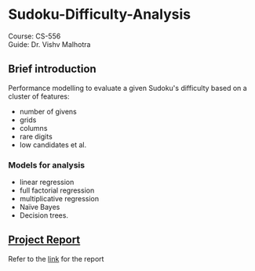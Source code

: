 # Sudoku-Difficulty-Analysis
Course: CS-556</br>
Guide: Dr. Vishv Malhotra

## Brief introduction
Performance modelling to evaluate a given Sudoku's difficulty based on a cluster of features: 
* number of givens
* grids
* columns
* rare digits
* low candidates et al. 

### Models for analysis
* linear regression
* full factorial regression
* multiplicative regression
* Naïve Bayes
* Decision trees.

## [Project Report](Report.pdf)
Refer to the [link](Report.pdf) for the report
